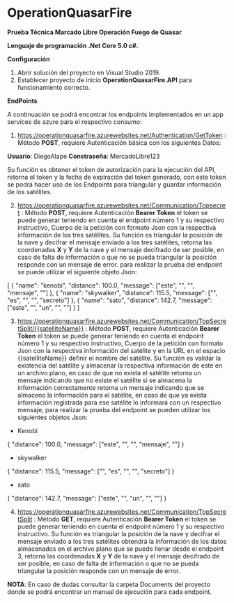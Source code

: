 # OperationQuasarFire
**Prueba Técnica Marcado Libre Operación Fuego de Quasar**

**Lenguaje de programación .Net Core 5.0 c#.**

**Configuración**
1. Abrir solución del proyecto en Visual Studio 2019.
2. Establecer proyecto de inicio **OperationQuasarFire.API** para funcionamiento correcto.

**EndPoints**

A continuación se podrá encontrar los endpoints implementados en un app services de azure para el respectivo consumo:

1. https://operationquasarfire.azurewebsites.net/Authentication/GetToken : Método **POST**, requiere Autenticación básica con los siguientes Datos:

**Usuario**: DiegoAlape 
**Constraseña**: MercadoLibre123

 Su función es obtener el token de autorización para la ejecución del API, retorna el token y la fecha de expiración del token generado, con este token se podrá hacer uso de los Endpoints para triangular y guardar información de los satélites.
 
2. https://operationquasarfire.azurewebsites.net/Communication/Topsecret : Método **POST**, requiere Autenticación **Bearer Token** el token se puede generar teniendo en cuenta el endpoint número 1 y su respectivo instructivo, Cuerpo de la petición con formato Json con la respectiva información de los tres satélites. Su función es triangular la posición de la nave y decifrar el mensaje enviado a los tres satélites, retorna las coordenadas **X** y **Y** de la nave y el mensaje decifrado de ser posible, en caso de falta de información o que no se pueda triangular la posición responde con un mensaje de error. para realizar la prueba del endpoint se puede utilizar el siguiente objeto Json: 

[
  {
    "name": "kenobi",
    "distance": 100.0,
    "message": ["este", "", "", "mensaje", ""]
  },
  {
    "name": "skywalker",
    "distance": 115.5,
    "message": ["", "es", "", "", "secreto"]
  },
  {
    "name": "sato",
    "distance": 142.7,
    "message": ["este", "", "un", "", ""]
  }
]

3. https://operationquasarfire.azurewebsites.net/Communication/TopSecretSplit/{{satelliteName}} : Método **POST**, requiere Autenticación **Bearer Token** el token se puede generar teniendo en cuenta el endpoint número 1 y su respectivo instructivo, Cuerpo de la petición con formato Json con la respectiva información del satélite y en la URL en el espacio {{satelliteName}} definir el nombre del satélite. Su función es validar la existencia del satélite y almacenar la respectiva información de este en un archivo plano, en caso de que no exista el satélite retorna un mensaje indicando que no existe el satélite si se almacena la información correctamente retorna un mensaje indicando que se almaceno la información para el satélite, en caso de que ya exista información registrada para ese satélite lo informará con un respectivo mensaje, para realizar la prueba del endpoint se pueden utilizar los siguientes objetos Json:

* Kenobi

{
    "distance": 100.0,
    "message": ["este", "", "", "mensaje", ""]
}

* skywalker

{
    "distance": 115.5,
    "message": ["", "es", "", "", "secreto"]
}

* sato

{
    "distance": 142.7,
    "message": ["este", "", "un", "", ""]
}

4. https://operationquasarfire.azurewebsites.net/Communication/TopSecretSplit : Método **GET**, requiere Autenticación **Bearer Token** el token se puede generar teniendo en cuenta el endpoint número 1 y su respectivo instructivo. Su función es triangular la posición de la nave y decifrar el mensaje enviado a los tres satélites obtendrá la información de los datos almacenados en el archivo plano que se puede llenar desde el endpoint 3, retorna las coordenadas **X** y **Y** de la nave y el mensaje decifrado de ser posible, en caso de falta de información o que no se pueda triangular la posición responde con un mensaje de error.

**NOTA**: En caso de dudas consultar la carpeta Documents del proyecto donde se podrá encontrar un manual de ejecución para cada endpoint.

